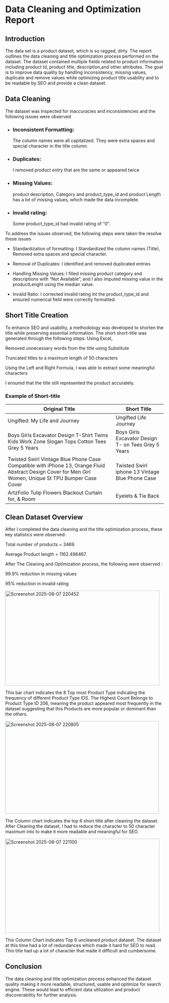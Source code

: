 # Data Cleaning and Optimization Report

## Introduction

The data set is a product dataset, which is so ragged, dirty. The report outlines the data cleaning and title optimization process performed on the dataset. The dataset contained multiple fields related to product information including product Id, product title, description,and other attributes. The goal is to improve data quality by handling inconsistency, missing values, duplicate and remove values while optimizing product title usability and to be readable by SEO and provide a clean dataset.

## Data Cleaning 

The dataset was Inspected for inaccuracies and inconsistencies and the following issues were observed 

- ### Inconsistent Formatting:
  The column names were all capitalized. They were extra spaces and special character in the title column.
  
- ### Duplicates:
   I removed product entry that are the same or appeared twice
  
- ### Missing Values:
   product description, Category and product_type_id and product Length has a lot of missing values, which made the data incomplete.
  
- ### Invalid rating:
  Some product_type_id had invalid rating of “0”.

 To address the issues observed, the following steps were taken the resolve these issues
  
- Standardization of formatting: I Standardized the column names (Title), Removed extra spaces and special character.
  
- Removal of Duplicates: I identified and removed duplicated entries
  
- Handling Missing Values: I filled missing product category and descriptions with “Not Available”, and I also imputed missing value in the productLenght using the median value.

- Invalid Ratio: I corrected invalid rating int the product_type_id and ensured numerical field were correctly formatted.

## Short Title Creation 

To enhance SEO and usability, a methodology was developed to shorten the title while preserving essential information. The short short-title was generated through the following steps: 
Using Excel,

Removed unnecessary words from the title using Substitute

Truncated titles to a maximum length of 50 characters  

Using the Left and Right Formula, I was able to extract some meaningful characters

I ensured that the title still represented the product accurately.

### Example of Short-title 

| Original Title | Short Title |
|----------------|-------------|
| Ungifted: My Life and Journey | Ungifted Life Journey|
| Boys Girls Excavator Design T-Shirt Twins Kids Work Zone Slogan Tops Cotton Tees Grey 5 Years | Boys Girls Excavator Design T- on Tees Grey 5 Years |
|Twisted Swirl Vintage Blue Phone Case Compatible with iPhone 13, Orange Fluid Abstract Design Cover for Men Girl Women, Unique St TPU Bumper Case Cover | Twisted Swirl iphone 13 Vintage Blue Phone Case |
|ArtzFolio Tulip Flowers Blackout Curtain for, & Room | Eyelets & Tie Back | Canvas Fabric | Width 4.5feet -54inch) Height 5 feet -60 inch); 2PCS | Artzfolio Tuplip Blackout Curtain -2 pcs |

## Clean Dataset Overview 

After I completed the data cleaning and the title optimization process, these key statistics were observed: 
 
Total number of products = 3469. 

Average Product length = 1162.496467. 

After The Cleaning and Optimization process, the following were observed :

99.9% reduction in missing values

95% reduction in invalid rating

<img width="490" height="300" alt="Screenshot 2025-08-07 220452" src="https://github.com/user-attachments/assets/7da7c9d2-fa28-42e3-a702-655135122b17" />

This bar chart indicates the 8 Top most Product Type indicating the frequency of different Product Type IDS. The Highest Count Belongs to Product Type ID 206, meaning the product appeared most frequently in the dataset suggesting that this Products are more popular or dominant than the others.

<img width="488" height="293" alt="Screenshot 2025-08-07 220805" src="https://github.com/user-attachments/assets/74fd635c-0c4b-4f0a-a04a-f524ed22f108" />

The Column chart indicates the top 6 short title after cleaning the dataset. After Cleaning the dataset, I had to reduce the character to 50 character maximum into to make it more readable and meaningful for SEO.

<img width="490" height="298" alt="Screenshot 2025-08-07 221100" src="https://github.com/user-attachments/assets/ed2e5d83-101b-471b-9742-972b4fa4acd4" />


This Column Chart indicates Top 6 uncleaned product dataset. The dataset at this time had a lot of redundances which made it hard for SEO to read. This title had up a lot of character that made it difficult and cumbersome. 

## Conclusion

The data cleaning and title optimization process enhanced the dataset quality making it more readable, structured, usable and optimize for search engine. These would lead to efficient data utilization and product discoverability for further analysis. 




 
 







